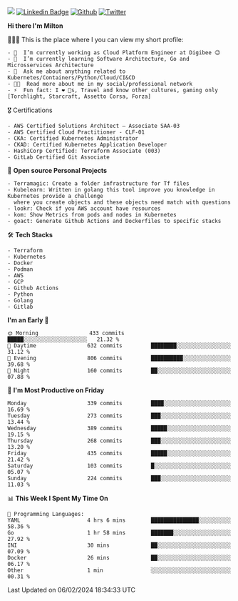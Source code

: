 ![](https://komarev.com/ghpvc/?username=miltlima&color=blueviolet) [![Linkedin Badge](https://img.shields.io/badge/-LinkedIn-blue?style=flat-square&logo=Linkedin&logoColor=white&link=https://www.linkedin.com/in/miltonlimaj/)](https://www.linkedin.com/in/miltonlimaj/) [![Github](https://img.shields.io/github/followers/miltlima?style=social)](https://github.com/miltlima?tab=followers) [![Twitter](https://img.shields.io/twitter/follow/milt_lima?style=social)](https://twitter.com/milt_lima)
 


     
**Hi there I'm Milton**

👨🏽‍💻 This is the place where I you can view my short profile:
```text
- 🔭  I’m currently working as Cloud Platform Engineer at Digibee 😉
- 🌱  I’m currently learning Software Architecture, Go and Microsservices Architecture
- 💬  Ask me about anything related to Kubernetes/Containers/Python/Cloud/CI&CD
- 👨‍💻  Read more about me in my social/professional network
- ⚡  Fun fact: I ❤️ 🐶s, Travel and know other cultures, gaming only [Torchlight, Starcraft, Assetto Corsa, Forza]
```
🎖 Certifications
```text
- AWS Certified Solutions Architect – Associate SAA-03
- AWS Certified Cloud Practitioner - CLF-01
- CKA: Certified Kubernetes Administrator
- CKAD: Certified Kubernetes Application Developer
- HashiCorp Certified: Terraform Associate (003)
- GitLab Certified Git Associate
```
📐 **Open source Personal Projects**

```text
- Terramagic: Create a folder infrastructure for Tf files
- Kubelearn: Written in golang this tool improve you knowledge in Kubernetes provide a challenge
  where you create objects and these objects need match with questions
- lookr: Check if you AWS account have resources
- kom: Show Metrics from pods and nodes in Kubernetes
- goact: Generate Github Actions and Dockerfiles to specific stacks
```
🛠 **Tech Stacks**

```text
- Terraform
- Kubernetes
- Docker
- Podman
- AWS
- GCP
- Github Actions
- Python
- Golang
- Gitlab
```         

<!--START_SECTION:waka-->
**I'm an Early 🐤** 

```text
🌞 Morning                433 commits         █████░░░░░░░░░░░░░░░░░░░░   21.32 % 
🌆 Daytime                632 commits         ████████░░░░░░░░░░░░░░░░░   31.12 % 
🌃 Evening                806 commits         ██████████░░░░░░░░░░░░░░░   39.68 % 
🌙 Night                  160 commits         ██░░░░░░░░░░░░░░░░░░░░░░░   07.88 % 
```
📅 **I'm Most Productive on Friday** 

```text
Monday                   339 commits         ████░░░░░░░░░░░░░░░░░░░░░   16.69 % 
Tuesday                  273 commits         ███░░░░░░░░░░░░░░░░░░░░░░   13.44 % 
Wednesday                389 commits         █████░░░░░░░░░░░░░░░░░░░░   19.15 % 
Thursday                 268 commits         ███░░░░░░░░░░░░░░░░░░░░░░   13.20 % 
Friday                   435 commits         █████░░░░░░░░░░░░░░░░░░░░   21.42 % 
Saturday                 103 commits         █░░░░░░░░░░░░░░░░░░░░░░░░   05.07 % 
Sunday                   224 commits         ███░░░░░░░░░░░░░░░░░░░░░░   11.03 % 
```


📊 **This Week I Spent My Time On** 

```text
💬 Programming Languages: 
YAML                     4 hrs 6 mins        ███████████████░░░░░░░░░░   58.36 % 
Go                       1 hr 58 mins        ███████░░░░░░░░░░░░░░░░░░   27.92 % 
INI                      30 mins             ██░░░░░░░░░░░░░░░░░░░░░░░   07.09 % 
Docker                   26 mins             ██░░░░░░░░░░░░░░░░░░░░░░░   06.17 % 
Other                    1 min               ░░░░░░░░░░░░░░░░░░░░░░░░░   00.31 % 
```


 Last Updated on 06/02/2024 18:34:33 UTC
<!--END_SECTION:waka-->
